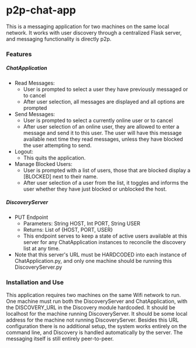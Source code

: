 # p2p-chat-app
This is a messaging application for two machines on the same local network. It works with user discovery through a centralized Flask server, and messaging functionality is directly p2p.
### Features
##### ChatApplication
- Read Messages: 
  - User is prompted to select a user they have previously messaged or to cancel
  - After user selection, all messages are displayed and all options are prompted
- Send Messages:
  - User is prompted to select a currently online user or to cancel
  - After user selection of an online user, they are allowed to enter a message and send it to this user. The user will have this message available next time they read messages, unless they have blocked the user attempting to send.
- Logout:
  - This quits the application.
- Manage Blocked Users:
  - User is prompted with a list of users, those that are blocked display a [BLOCKED] next to their name.
  - After user selection of a user from the list, it toggles and informs the user whether they have just blocked or unblocked the host.
##### DiscoveryServer
- PUT Endpoint
  - Parameters: String HOST, Int PORT, String USER
  - Returns: List of {HOST, PORT, USER}
  - This endpoint serves to keep a state of active users available at this server for any ChatApplication instances to reconcile the discovery list at any time.
- Note that this server's URL must be HARDCODED into each instance of ChatApplication.py, and only one machine should be running this DiscoveryServer.py
### Installation and Use
This application requires two machines on the same Wifi network to run. One machine must run both the DiscoveryServer and ChatApplication, with the DISCOVERY_URL in the Discovery module hardcoded. It should be localhost for the machine running DiscoveryServer. It should be some local address for the machine not running DiscoveryServer. Besides this URL configuration there is no additional setup, the system works entirely on the command line, and Discovery is handled automatically by the server. The messaging itself is still entirely peer-to-peer.
